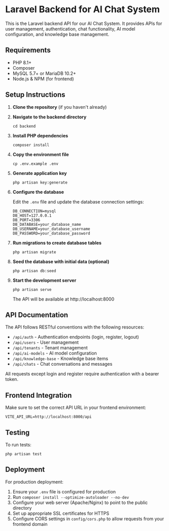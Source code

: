 
# Laravel Backend for AI Chat System

This is the Laravel backend API for our AI Chat System. It provides APIs for user management, authentication, chat functionality, AI model configuration, and knowledge base management.

## Requirements

- PHP 8.1+
- Composer
- MySQL 5.7+ or MariaDB 10.2+
- Node.js & NPM (for frontend)

## Setup Instructions

1. **Clone the repository** (if you haven't already)

2. **Navigate to the backend directory**
   ```
   cd backend
   ```

3. **Install PHP dependencies**
   ```
   composer install
   ```

4. **Copy the environment file**
   ```
   cp .env.example .env
   ```

5. **Generate application key**
   ```
   php artisan key:generate
   ```

6. **Configure the database**
   
   Edit the `.env` file and update the database connection settings:
   ```
   DB_CONNECTION=mysql
   DB_HOST=127.0.0.1
   DB_PORT=3306
   DB_DATABASE=your_database_name
   DB_USERNAME=your_database_username
   DB_PASSWORD=your_database_password
   ```

7. **Run migrations to create database tables**
   ```
   php artisan migrate
   ```

8. **Seed the database with initial data (optional)**
   ```
   php artisan db:seed
   ```

9. **Start the development server**
   ```
   php artisan serve
   ```

   The API will be available at http://localhost:8000

## API Documentation

The API follows RESTful conventions with the following resources:

- `/api/auth` - Authentication endpoints (login, register, logout)
- `/api/users` - User management
- `/api/tenants` - Tenant management
- `/api/ai-models` - AI model configuration
- `/api/knowledge-base` - Knowledge base items
- `/api/chats` - Chat conversations and messages

All requests except login and register require authentication with a bearer token.

## Frontend Integration

Make sure to set the correct API URL in your frontend environment:

```
VITE_API_URL=http://localhost:8000/api
```

## Testing

To run tests:
```
php artisan test
```

## Deployment

For production deployment:

1. Ensure your `.env` file is configured for production
2. Run `composer install --optimize-autoloader --no-dev`
3. Configure your web server (Apache/Nginx) to point to the public directory
4. Set up appropriate SSL certificates for HTTPS
5. Configure CORS settings in `config/cors.php` to allow requests from your frontend domain
